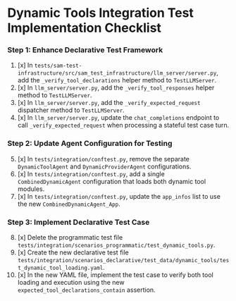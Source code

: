 # Dynamic Tools Integration Test Implementation Checklist

### Step 1: Enhance Declarative Test Framework

1.  [x] In `tests/sam-test-infrastructure/src/sam_test_infrastructure/llm_server/server.py`, add the `_verify_tool_declarations` helper method to `TestLLMServer`.
2.  [x] In `llm_server/server.py`, add the `_verify_tool_responses` helper method to `TestLLMServer`.
3.  [x] In `llm_server/server.py`, add the `_verify_expected_request` dispatcher method to `TestLLMServer`.
4.  [x] In `llm_server/server.py`, update the `chat_completions` endpoint to call `_verify_expected_request` when processing a stateful test case turn.

### Step 2: Update Agent Configuration for Testing

5.  [x] In `tests/integration/conftest.py`, remove the separate `DynamicToolAgent` and `DynamicProviderAgent` configurations.
6.  [x] In `tests/integration/conftest.py`, add a single `CombinedDynamicAgent` configuration that loads both dynamic tool modules.
7.  [x] In `tests/integration/conftest.py`, update the `app_infos` list to use the new `CombinedDynamicAgent_App`.

### Step 3: Implement Declarative Test Case

8.  [x] Delete the programmatic test file `tests/integration/scenarios_programmatic/test_dynamic_tools.py`.
9.  [x] Create the new declarative test file `tests/integration/scenarios_declarative/test_data/dynamic_tools/test_dynamic_tool_loading.yaml`.
10. [x] In the new YAML file, implement the test case to verify both tool loading and execution using the new `expected_tool_declarations_contain` assertion.
